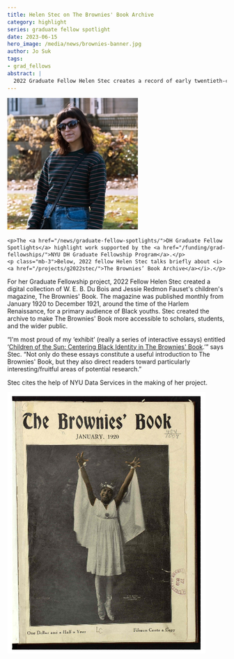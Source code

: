 ```yaml
---
title: Helen Stec on The Brownies' Book Archive
category: highlight
series: graduate fellow spotlight
date: 2023-06-15
hero_image: /media/news/brownies-banner.jpg
author: Jo Suk
tags:
- grad_fellows
abstract: |
  2022 Graduate Fellow Helen Stec creates a record of early twentieth-century Black childhood
---
```


<article class="message is-success mb-4" style="max-width:800px">
  <div class="message-body has-text-warning">
    <img src="/media/people/stec.jpg" class="is-pulled-right circle-128" alt="portrait of Helen Stec"/>

    <p>The <a href="/news/graduate-fellow-spotlights/">DH Graduate Fellow Spotlights</a> highlight work supported by the <a href="/funding/grad-fellowships/">NYU DH Graduate Fellowship Program</a>.</p>
    <p class="mb-3">Below, 2022 fellow Helen Stec talks briefly about <i><a href="/projects/g2022stec/">The Brownies’ Book Archive</a></i>.</p>

  </div>
</article>

For her Graduate Fellowship project, 2022 Fellow Helen Stec created a digital collection of W. E. B. Du Bois and Jessie Redmon Fauset's children's magazine, The Brownies' Book. The magazine was published monthly from January 1920 to December 1921, around the time of the Harlem Renaissance, for a primary audience of Black youths. Stec created the archive to make The Brownies' Book more accessible to scholars, students, and the wider public.

“I'm most proud of my ‘exhibit’ (really a series of interactive essays) entitled ‘[Children of the Sun: Centering Black Identity in The Brownies' Book](https://helen.hosting.nyu.edu/browniesbookarchive/exhibits/show/intro/intro).’” says Stec. “Not only do these essays constitute a useful introduction to The Brownies' Book, but they also direct readers toward particularly interesting/fruitful areas of potential research.”

Stec cites the help of NYU Data Services in the making of her project.

<a href="https://helen.hosting.nyu.edu/browniesbookarchive/" target="_none">
  <img src="/media/news/brownies_book_stec.jpeg" alt="The front cover of the January 1920 issue of The Brownies' Book."/>
</a>